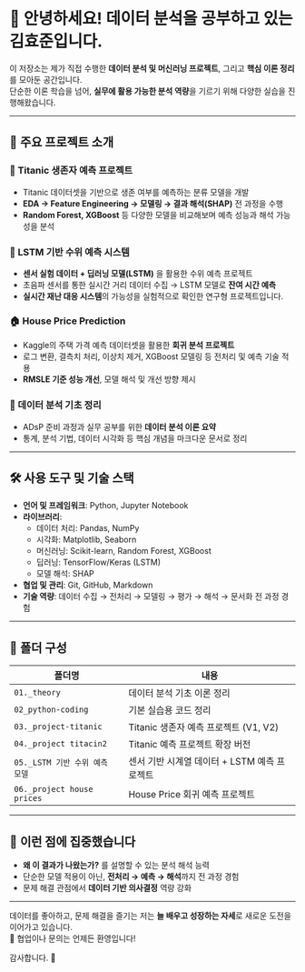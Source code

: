# 👋 안녕하세요! 데이터 분석을 공부하고 있는 김효준입니다.

이 저장소는 제가 직접 수행한 **데이터 분석 및 머신러닝 프로젝트**, 그리고 **핵심 이론 정리**를 모아둔 공간입니다.  
단순한 이론 학습을 넘어, **실무에 활용 가능한 분석 역량**을 기르기 위해 다양한 실습을 진행해왔습니다.

---

## 🚀 주요 프로젝트 소개

### 🚢 Titanic 생존자 예측 프로젝트
- Titanic 데이터셋을 기반으로 생존 여부를 예측하는 분류 모델을 개발  
- **EDA → Feature Engineering → 모델링 → 결과 해석(SHAP)** 전 과정을 수행  
- **Random Forest, XGBoost** 등 다양한 모델을 비교해보며 예측 성능과 해석 가능성을 분석

### 🌊 LSTM 기반 수위 예측 시스템
- **센서 실험 데이터 + 딥러닝 모델(LSTM)** 을 활용한 수위 예측 프로젝트  
- 초음파 센서를 통한 실시간 거리 데이터 수집 → LSTM 모델로 **잔여 시간 예측**  
- **실시간 재난 대응 시스템**의 가능성을 실험적으로 확인한 연구형 프로젝트입니다.

### 🏠 House Price Prediction
- Kaggle의 주택 가격 예측 데이터셋을 활용한 **회귀 분석 프로젝트**  
- 로그 변환, 결측치 처리, 이상치 제거, XGBoost 모델링 등 전처리 및 예측 기술 적용  
- **RMSLE 기준 성능 개선**, 모델 해석 및 개선 방향 제시

### 📘 데이터 분석 기초 정리
- ADsP 준비 과정과 실무 공부를 위한 **데이터 분석 이론 요약**  
- 통계, 분석 기법, 데이터 시각화 등 핵심 개념을 마크다운 문서로 정리

---

## 🛠 사용 도구 및 기술 스택

- **언어 및 프레임워크**: Python, Jupyter Notebook  
- **라이브러리**:  
  - 데이터 처리: Pandas, NumPy  
  - 시각화: Matplotlib, Seaborn  
  - 머신러닝: Scikit-learn, Random Forest, XGBoost  
  - 딥러닝: TensorFlow/Keras (LSTM)  
  - 모델 해석: SHAP  
- **협업 및 관리**: Git, GitHub, Markdown  
- **기술 역량**: 데이터 수집 → 전처리 → 모델링 → 평가 → 해석 → 문서화 전 과정 경험

---

## 📁 폴더 구성

| 폴더명                           | 내용                                 |
|----------------------------------|--------------------------------------|
| `01._theory`                     | 데이터 분석 기초 이론 정리                |
| `02_python-coding`              | 기본 실습용 코드 정리                 |
| `03._project-titanic`           | Titanic 생존자 예측 프로젝트 (V1, V2)   |
| `04._project titacin2`          | Titanic 예측 프로젝트 확장 버전            |
| `05._LSTM 기반 수위 예측 모델`       | 센서 기반 시계열 데이터 + LSTM 예측 프로젝트 |
| `06._project house prices`      | House Price 회귀 예측 프로젝트             |

---

## 🎯 이런 점에 집중했습니다

- **왜 이 결과가 나왔는가?** 를 설명할 수 있는 분석 해석 능력  
- 단순한 모델 적용이 아닌, **전처리 → 예측 → 해석**까지 전 과정 경험  
- 문제 해결 관점에서 **데이터 기반 의사결정** 역량 강화  

---

데이터를 좋아하고, 문제 해결을 즐기는 저는 **늘 배우고 성장하는 자세**로 새로운 도전을 이어가고 있습니다.  
📩 협업이나 문의는 언제든 환영입니다!

감사합니다. 🙌
